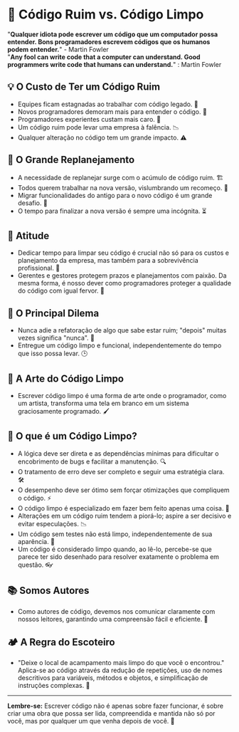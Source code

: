 
# 🚀 Código Ruim vs. Código Limpo

"**Qualquer idiota pode escrever um código que um computador possa entender. Bons programadores escrevem códigos que os humanos podem entender.**" - Martin Fowler
<br>
"**Any fool can write code that a computer can understand. Good programmers write code that humans can understand.**" : Martin Fowler

## 💡 O Custo de Ter um Código Ruim

- Equipes ficam estagnadas ao trabalhar com código legado. 🔄
- Novos programadores demoram mais para entender o código. 🤯
- Programadores experientes custam mais caro. 💸
- Um código ruim pode levar uma empresa à falência. 📉
- Qualquer alteração no código tem um grande impacto. ⚠️

## 🔄 O Grande Replanejamento

- A necessidade de replanejar surge com o acúmulo de código ruim. 🏗️
- Todos querem trabalhar na nova versão, vislumbrando um recomeço. 🌟
- Migrar funcionalidades do antigo para o novo código é um grande desafio. 🔄
- O tempo para finalizar a nova versão é sempre uma incógnita. ⏳

## 🧘 Atitude

- Dedicar tempo para limpar seu código é crucial não só para os custos e planejamento da empresa, mas também para a sobrevivência profissional. 🌱
- Gerentes e gestores protegem prazos e planejamentos com paixão. Da mesma forma, é nosso dever como programadores proteger a qualidade do código com igual fervor. 💪

## 🤔 O Principal Dilema

- Nunca adie a refatoração de algo que sabe estar ruim; "depois" muitas vezes significa "nunca". 🚫
- Entregue um código limpo e funcional, independentemente do tempo que isso possa levar. 🕒

## 🎨 A Arte do Código Limpo

- Escrever código limpo é uma forma de arte onde o programador, como um artista, transforma uma tela em branco em um sistema graciosamente programado. 🖌️

## 🧼 O que é um Código Limpo?

- A lógica deve ser direta e as dependências mínimas para dificultar o encobrimento de bugs e facilitar a manutenção. 🔍
- O tratamento de erro deve ser completo e seguir uma estratégia clara. 🛠️
- O desempenho deve ser ótimo sem forçar otimizações que compliquem o código. ⚡
- O código limpo é especializado em fazer bem feito apenas uma coisa. 🎯
- Alterações em um código ruim tendem a piorá-lo; aspire a ser decisivo e evitar especulações. 📉
- Um código sem testes não está limpo, independentemente de sua aparência. 🚫
- Um código é considerado limpo quando, ao lê-lo, percebe-se que parece ter sido desenhado para resolver exatamente o problema em questão. 👓

## 📚 Somos Autores

- Como autores de código, devemos nos comunicar claramente com nossos leitores, garantindo uma compreensão fácil e eficiente. 📖

## 🏕️ A Regra do Escoteiro

- "Deixe o local de acampamento mais limpo do que você o encontrou." Aplica-se ao código através da redução de repetições, uso de nomes descritivos para variáveis, métodos e objetos, e simplificação de instruções complexas. 🌲

---

**Lembre-se:** Escrever código não é apenas sobre fazer funcionar, é sobre criar uma obra que possa ser lida, compreendida e mantida não só por você, mas por qualquer um que venha depois de você. 🚀